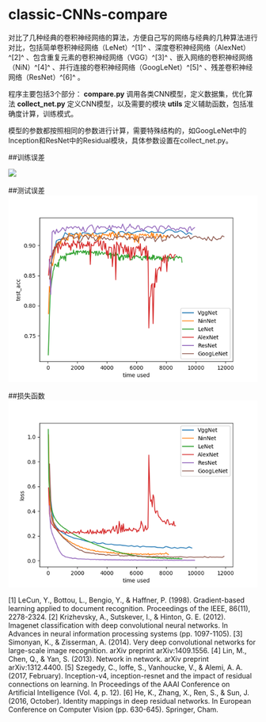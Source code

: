 # classic-CNNs-compare
对比了几种经典的卷积神经网络的算法，方便自己写的网络与经典的几种算法进行对比，包括简单卷积神经网络（LeNet）^[1]^ 、深度卷积神经网络（AlexNet）^[2]^ 、包含重复元素的卷积神经网络（VGG）^[3]^ 、嵌入网络的卷积神经网络（NiN）^[4]^ 、并行连接的卷积神经网络（GoogLeNet）^[5]^ 、残差卷积神经网络（ResNet）^[6]^ 。

程序主要包括3个部分：
**compare.py** 调用各类CNN模型，定义数据集，优化算法
**collect_net.py** 定义CNN模型，以及需要的模块
**utils**  定义辅助函数，包括准确度计算，训练模式。

模型的参数都按照相同的参数进行计算，需要特殊结构的，如GoogLeNet中的Inception和ResNet中的Residual模块，具体参数设置在collect_net.py。

##训练误差

![](https://github.com/Liyurun/classic-CNNs-compare/blob/master/results/train_acc.png=50x50)



##测试误差
![](https://github.com/Liyurun/classic-CNNs-compare/blob/master/results/test_acc.png)


##损失函数
![](https://github.com/Liyurun/classic-CNNs-compare/blob/master/results/loss.png)



[1] LeCun, Y., Bottou, L., Bengio, Y., & Haffner, P. (1998). Gradient-based learning applied to document recognition. Proceedings of the IEEE, 86(11), 2278-2324.
[2] Krizhevsky, A., Sutskever, I., & Hinton, G. E. (2012). Imagenet classification with deep convolutional neural networks. In Advances in neural information processing systems (pp. 1097-1105).
[3] Simonyan, K., & Zisserman, A. (2014). Very deep convolutional networks for large-scale image recognition. arXiv preprint arXiv:1409.1556.
[4] Lin, M., Chen, Q., & Yan, S. (2013). Network in network. arXiv preprint arXiv:1312.4400.
[5] Szegedy, C., Ioffe, S., Vanhoucke, V., & Alemi, A. A. (2017, February). Inception-v4, inception-resnet and the impact of residual connections on learning. In Proceedings of the AAAI Conference on Artificial Intelligence (Vol. 4, p. 12).
[6] He, K., Zhang, X., Ren, S., & Sun, J. (2016, October). Identity mappings in deep residual networks. In European Conference on Computer Vision (pp. 630-645). Springer, Cham.



